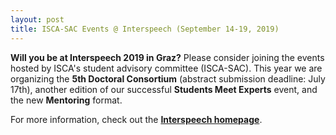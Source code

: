 ```yaml
---
layout: post
title: ISCA-SAC Events @ Interspeech (September 14-19, 2019)
---
```


<strong>Will you be at Interspeech 2019 in Graz?</strong> Please consider joining the events hosted 
by ISCA's student advisory committee (ISCA-SAC).
This year we are organizing the <strong>5th Doctoral Consortium</strong> (abstract submission deadline: July 17th), 
another edition of our successful <strong>Students Meet Experts</strong> event, 
and the new <strong>Mentoring</strong> format.

For more information, check out the
<a href="https://www.interspeech2019.org/students/student_events/" target="_blank" rel="noopener"><strong>Interspeech homepage</strong></a>.
